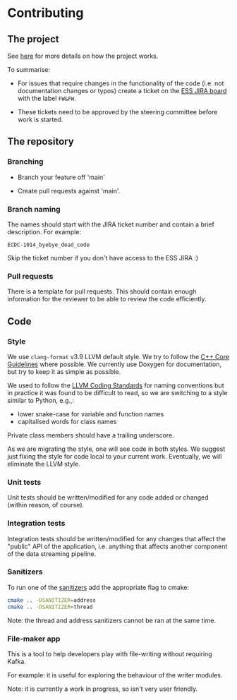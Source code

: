 # Contributing

## The project
See [here](https://confluence.esss.lu.se/display/ECDC/Data+Aggregation+and+Streaming) for more details on how the project works.

To summarise:
- For issues that require changes in the functionality of the code (i.e. not documentation changes or typos) create a ticket on the [ESS JIRA board](https://jira.esss.lu.se/secure/RapidBoard.jspa?rapidView=167&view=detail&quickFilter=2154) with the label `FW&FW`.

- These tickets need to be approved by the steering committee before work is started.

## The repository

### Branching

- Branch your feature off 'main'

- Create pull requests against 'main'.

### Branch naming
The names should start with the JIRA ticket number and contain a brief description. For example:

`ECDC-1014_byebye_dead_code`

Skip the ticket number if you don't have access to the ESS JIRA :)

### Pull requests
There is a template for pull requests. This should contain enough information for the reviewer to be able to review the code efficiently.

## Code

### Style
We use `clang-format` v3.9 LLVM default style.
We try to follow the [C++ Core Guidelines](https://isocpp.github.io/CppCoreGuidelines/) where possible.
We currently use Doxygen for documentation, but try to keep it as simple as possible.

We used to follow the [LLVM Coding Standards](https://llvm.org/docs/CodingStandards.html) for naming conventions but in 
practice it was found to be difficult to read, so we are switching to a style similar to Python, e.g.,:
- lower snake-case for variable and function names
- capitalised words for class names

Private class members should have a trailing underscore.

As we are migrating the style, one will see code in both styles. We suggest just fixing the style for code local to your
current work. Eventually, we will eliminate the LLVM style.

### Unit tests
Unit tests should be written/modified for any code added or changed (within reason, of course).

### Integration tests
Integration tests should be written/modified for any changes that affect the "public" API of the application, i.e. anything 
that affects another component of the data streaming pipeline.

### Sanitizers
To run one of the [sanitizers](https://github.com/google/sanitizers) add the appropriate flag to cmake:
```bash
cmake .. -DSANITIZER=address
cmake .. -DSANITIZER=thread
```
Note: the thread and address sanitizers cannot be ran at the same time.

### File-maker app
This is a tool to help developers play with file-writing without requiring Kafka. 

For example: it is useful for exploring the behaviour of the writer modules.

Note: it is currently a work in progress, so isn't very user friendly.

